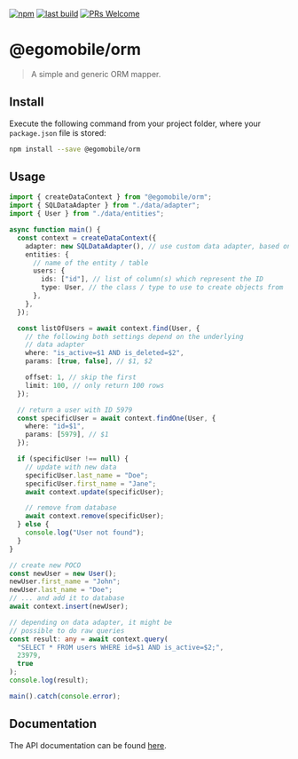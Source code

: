 [![npm](https://img.shields.io/npm/v/@egomobile/orm.svg)](https://www.npmjs.com/package/@egomobile/orm)
[![last build](https://img.shields.io/github/workflow/status/egomobile/node-orm/Publish)](https://github.com/egomobile/node-orm/actions?query=workflow%3APublish)
[![PRs Welcome](https://img.shields.io/badge/PRs-welcome-brightgreen.svg?style=flat-square)](https://github.com/egomobile/node-orm/pulls)

# @egomobile/orm

> A simple and generic ORM mapper.

## Install

Execute the following command from your project folder, where your `package.json` file is stored:

```bash
npm install --save @egomobile/orm
```

## Usage

```typescript
import { createDataContext } from "@egomobile/orm";
import { SQLDataAdapter } from "./data/adapter";
import { User } from "./data/entities";

async function main() {
  const context = createDataContext({
    adapter: new SQLDataAdapter(), // use custom data adapter, based on a SQL engine
    entities: {
      // name of the entity / table
      users: {
        ids: ["id"], // list of column(s) which represent the ID
        type: User, // the class / type to use to create objects from
      },
    },
  });

  const listOfUsers = await context.find(User, {
    // the following both settings depend on the underlying
    // data adapter
    where: "is_active=$1 AND is_deleted=$2",
    params: [true, false], // $1, $2

    offset: 1, // skip the first
    limit: 100, // only return 100 rows
  });

  // return a user with ID 5979
  const specificUser = await context.findOne(User, {
    where: "id=$1",
    params: [5979], // $1
  });

  if (specificUser !== null) {
    // update with new data
    specificUser.last_name = "Doe";
    specificUser.first_name = "Jane";
    await context.update(specificUser);

    // remove from database
    await context.remove(specificUser);
  } else {
    console.log("User not found");
  }
}

// create new POCO
const newUser = new User();
newUser.first_name = "John";
newUser.last_name = "Doe";
// ... and add it to database
await context.insert(newUser);

// depending on data adapter, it might be
// possible to do raw queries
const result: any = await context.query(
  "SELECT * FROM users WHERE id=$1 AND is_active=$2;",
  23979,
  true
);
console.log(result);

main().catch(console.error);
```

## Documentation

The API documentation can be found [here](https://egomobile.github.io/node-orm/).
